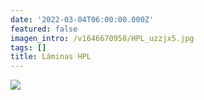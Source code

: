 ```yaml
---
date: '2022-03-04T06:00:00.000Z'
featured: false
imagen_intro: /v1646670958/HPL_uzzjx5.jpg
tags: []
title: Láminas HPL
---
```



![](https://res.cloudinary.com/novatec/v1646670958/HPL_uzzjx5.jpg)
